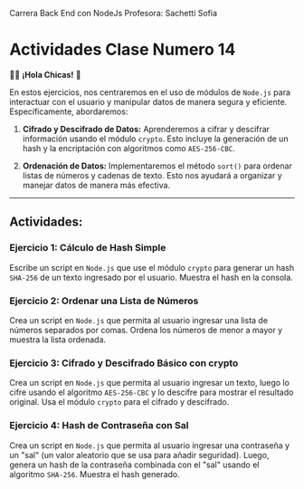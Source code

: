 Carrera Back End con NodeJs
Profesora: Sachetti Sofia

# Actividades Clase Numero 14

👩‍💻 **¡Hola Chicas!** 👋

En estos ejercicios, nos centraremos en el uso de módulos de `Node.js` para interactuar con el usuario y manipular datos de manera segura y eficiente. Específicamente, abordaremos:

1.  **Cifrado y Descifrado de Datos:** Aprenderemos a cifrar y descifrar información usando el módulo `crypto`. Esto incluye la generación de un hash y la encriptación con algoritmos como `AES-256-CBC`.

2.  **Ordenación de Datos:** Implementaremos el método `sort()` para ordenar listas de números y cadenas de texto. Esto nos ayudará a organizar y manejar datos de manera más efectiva.

---

## Actividades:

### Ejercicio 1: Cálculo de Hash Simple
Escribe un script en `Node.js` que use el módulo `crypto` para generar un hash `SHA-256` de un texto ingresado por el usuario. Muestra el hash en la consola.

### Ejercicio 2: Ordenar una Lista de Números
Crea un script en `Node.js` que permita al usuario ingresar una lista de números separados por comas. Ordena los números de menor a mayor y muestra la lista ordenada.

### Ejercicio 3: Cifrado y Descifrado Básico con crypto
Crea un script en `Node.js` que permita al usuario ingresar un texto, luego lo cifre usando el algoritmo `AES-256-CBC` y lo descifre para mostrar el resultado original. Usa el módulo `crypto` para el cifrado y descifrado.

### Ejercicio 4: Hash de Contraseña con Sal
Crea un script en `Node.js` que permita al usuario ingresar una contraseña y un "sal" (un valor aleatorio que se usa para añadir seguridad). Luego, genera un hash de la contraseña combinada con el "sal" usando el algoritmo `SHA-256`. Muestra el hash generado.
